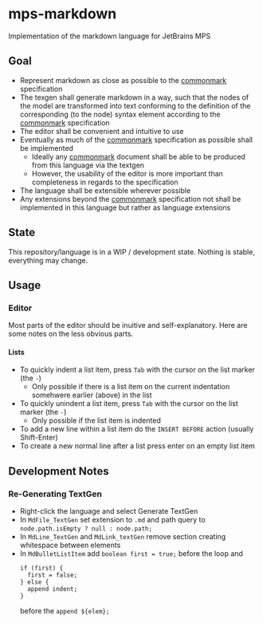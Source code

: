 # mps-markdown

Implementation of the markdown language for JetBrains MPS

## Goal

- Represent markdown as close as possible to the [commonmark][] specification
- The texgen shall generate markdown in a way, such that the nodes of the model are transformed into text conforming to the definition of the corresponding (to the node) syntax element according to the [commonmark][] specification
- The editor shall be convenient and intuitive to use
- Eventually as much of the [commonmark][] specification as possible shall be implemented
    - Ideally any [commonmark][] document shall be able to be produced from this language via the textgen
    - However, the usability of the editor is more important than completeness in regards to the specification
- The language shall be extensible wherever possible
- Any extensions beyond the [commonmark][] specification not shall be implemented in this language but rather as language extensions

[commonmark]: https://commonmark.org/

## State

This repository/language is in a WIP / development state.
Nothing is stable, everything may change.

## Usage

### Editor

Most parts of the editor should be inuitive and self-explanatory.
Here are some notes on the less obvious parts.

#### Lists

- To quickly indent a list item, press `Tab` with the cursor on the list marker (the `-`)
    - Only possible if there is a list item on the current indentation somehwere earlier (above) in the list
- To quickly unindent a list item, press `Tab` with the cursor on the list marker (the `-`)
    - Only possible if the list item is indented
- To add a new line within a list item do the `INSERT BEFORE` action (usually Shift-Enter)
- To create a new normal line after a list press enter on an empty list item

## Development Notes

### Re-Generating TextGen

- Right-click the language and select Generate TextGen
- In `MdFile_TextGen` set extension to `.md` and path query to `node.path.isEmpty ? null : node.path;`
- In `MdLine_TextGen` and `MdLink_textGen` remove section creating whitespace between elements
- In `MdBulletListItem` add `boolean first = true;` before the loop and
  ```
  if (first) {
    first = false;
  } else {
    append indent;
  }
  ```
  before the `append ${elem};`
